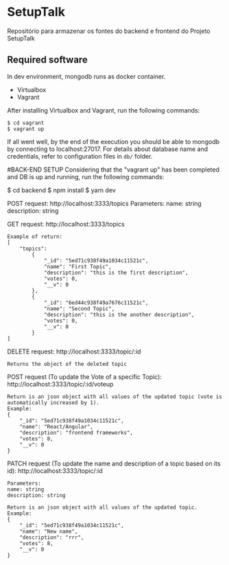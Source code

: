 # SetupTalk
Repositório para armazenar os fontes do backend e frontend do Projeto SetupTalk


## Required software
In dev environment, mongodb runs as docker container.
- Virtualbox
- Vagrant

After installing Virtualbox and Vagrant, run the following commands:
```
$ cd vagrant
$ vagrant up
```

If all went well, by the end of the execution you should be able to mongodb by
connecting to localhost:27017. For details about database name and credentials,
refer to configuration files in `db/` folder.

#BACK-END SETUP
Considering that the "vagrant up" has been completed and DB is up and running, run the following commands:

$ cd backend
$ npm install
$ yarn dev

POST request:
    http://localhost:3333/topics
    Parameters: name: string
                description: string

GET request:
    http://localhost:3333/topics

    Example of return:
    [
        "topics": 
            {
                "_id": "5ed71c938f49a1034c11521c",
                "name": "First Topic",
                "description": "this is the first description",
                "votes": 0,
                "__v": 0
            },
            {
                "_id": "6ed44c938f49a7676c11521c",
                "name": "Second Topic",
                "description": "this is the another description",
                "votes": 0,
                "__v": 0
            }
    ]

DELETE request:
    http://localhost:3333/topic/:id

    Returns the object of the deleted topic


POST request (To update the Vote of a specific Topic):
    http://localhost:3333/topic/:id/voteup

    Return is an json object with all values of the updated topic (vote is automatically increased by 1).
    Example:
    {
        "_id": "5ed71c938f49a1034c11521c",
        "name": "React/Angular",
        "description": "frontend frameworks",
        "votes": 8,
        "__v": 0
    }

PATCH request (To update the name and description of a topic based on its id):
    http://localhost:3333/topic/:id

    Parameters:
    name: string
    description: string

    Return is an json object with all values of the updated topic.
    Example:
    {
        "_id": "5ed71c938f49a1034c11521c",
        "name": "New name",
        "description": "rrr",
        "votes": 8,
        "__v": 0
    }